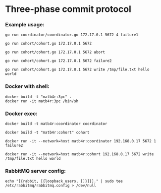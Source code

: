 # Three-phase commit protocol

### Example usage:

```
go run coordinator/coordinator.go 172.17.0.1 5672 4 failure1
```

```
go run cohort/cohort.go 172.17.0.1 5672 
```

```
go run cohort/cohort.go 172.17.0.1 5672 abort
```

```
go run cohort/cohort.go 172.17.0.1 5672 failure2
```

```
go run cohort/cohort.go 172.17.0.1 5672 write /tmp/file.txt hello world 
```

### Docker with shell:
```
docker build -t "matb4r:3pc" .
docker run -it matb4r:3pc /bin/sh
```

### Docker exec:

```
docker build -t matb4r:coordinator coordinator
```

```
docker build -t "matb4r:cohort" cohort
```

```
docker run -it --network=host matb4r:coordinator 192.168.0.17 5672 1 failure2
```

```
docker run -it --network=host matb4r:cohort 192.168.0.17 5672 write /tmp/file.txt hello world
```

### RabbitMQ server config:
```
echo "[{rabbit, [{loopback_users, []}]}]." | sudo tee /etc/rabbitmq/rabbitmq.config > /dev/null
```
